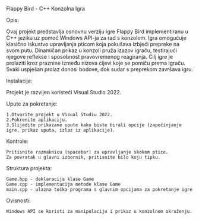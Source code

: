 Flappy Bird - C++ Konzolna Igra

Opis:

Ovaj projekt predstavlja osnovnu verziju igre Flappy Bird implementiranu u C++ jeziku uz pomoć Windows API-ja za rad s konzolom.
Igra omogućuje klasično iskustvo upravljanja pticom koja pokušava izbjeći prepreke na svom putu.
Dinamičan prikaz u konzoli pruža izazov igraču, testirajući njegove reflekse i sposobnost pravovremenog reagiranja.
Cilj igre je prolaziti kroz praznine između nizova cijevi koje se pomiču prema igraču. Svaki uspješan prolaz donosi bodove, dok sudar s preprekom završava igru.

Instalacija:

Projekt je razvijen koristeći Visual Studio 2022.

Upute za pokretanje:

    1.Otvorite projekt u Visual Studiu 2022.
    2.Pokrenite aplikaciju.
    3.Slijedite prikazane upute kako biste birali opcije (započinjanje igre, prikaz uputa, izlaz iz aplikacije).

Kontrole:

    Pritisnite razmaknicu (spacebar) za upravljanje skokom ptice.
    Za povratak u glavni izbornik, pritisnite bilo koju tipku.

Struktura projekta:

    Game.hpp - deklaracija klase Game
    Game.cpp - implementacija metode klase Game
    main.cpp - ulazna točka programa s glavnim opcijama za pokretanje igre

Ovisnosti:

    Windows API se koristi za manipulaciju i prikaz u konzolnom okruženju.
